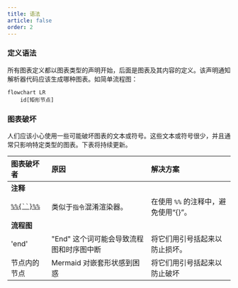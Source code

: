 ```yaml
---
title: 语法
article: false
order: 2
---
```


### 定义语法

所有图表定义都以图表类型的声明开始，后面是图表及其内容的定义。该声明通知解析器代码应该生成哪种图表。如简单流程图：

```text
flowchart LR
    id[矩形节点]
```

### 图表破坏

人们应该小心使用一些可能破坏图表的文本或符号。这些文本或符号很少，并且通常只影响特定类型的图表。下表将持续更新。

| 图表破坏者                                                   | 原因                                     | 解决方案                             |
| :----------------------------------------------------------- | :--------------------------------------- | :----------------------------------- |
| **注释**                                                     |                                          |                                      |
| [`%%{``}%%`](https://github.com/mermaid-js/mermaid/issues/1968) | 类似于`指令`混淆渲染器。                 | 在使用 `%%` 的注释中，避免使用“{}”。 |
| **流程图**                                                   |                                          |                                      |
| 'end'                                                        | "End" 这个词可能会导致流程图和时序图中断 | 将它们用引号括起来以防止损坏。       |
| 节点内的节点                                                 | Mermaid 对嵌套形状感到困惑               | 将它们用引号括起来以防止破坏         |
